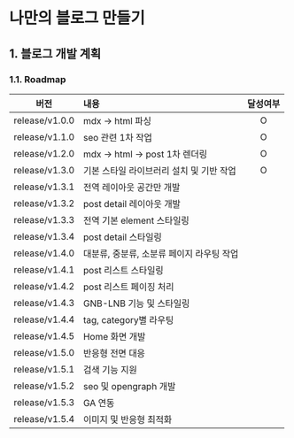 # 나만의 블로그 만들기

## 1. 블로그 개발 계획

### 1.1. Roadmap

|버전|내용|달성여부|
|:---:|:---|:---:|
| release/v1.0.0 | mdx -> html 파싱 | O |
| release/v1.1.0 | seo 관련 1차 작업 | O |
| release/v1.2.0 | mdx -> html -> post 1차 렌더링 | O |
| release/v1.3.0 | 기본 스타일 라이브러리 설치 및 기반 작업 | O |
| release/v1.3.1 | 전역 레이아웃 공간만 개발 ||
| release/v1.3.2 | post detail 레이아웃 개발 ||
| release/v1.3.3 | 전역 기본 element 스타일링 ||
| release/v1.3.4 | post detail 스타일링 ||
| release/v1.4.0 | 대분류, 중분류, 소분류 페이지 라우팅 작업 ||
| release/v1.4.1 | post 리스트 스타일링 ||
| release/v1.4.2 | post 리스트 페이징 처리 ||
| release/v1.4.3 | GNB-LNB 기능 및 스타일링 ||
| release/v1.4.4 | tag, category별 라우팅 ||
| release/v1.4.5 | Home 화면 개발 ||
| release/v1.5.0 | 반응형 전면 대응 ||
| release/v1.5.1 | 검색 기능 지원 ||
| release/v1.5.2 | seo 및 opengraph 개발 ||
| release/v1.5.3 | GA 연동 ||
| release/v1.5.4 | 이미지 및 반응형 최적화 ||